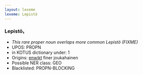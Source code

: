 ```yaml
---
layout: lexeme
lexeme: Lepistö
---
```


###  Lepistö₁

* _This rare proper noun overlaps more common *Lepistö* (FIXME)_
* UPOS:  PROPN
* in KOTUS dictionary under:  1
* Origins: [enwikt](https://en.wiktionary.org/wiki/Lepistö) finer joukahainen 
* Possible NER class:  GEO
* Blacklisted:  PROPN-BLOCKING

